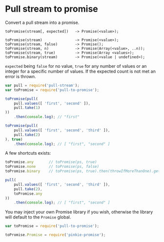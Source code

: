 # Pull stream to promise

Convert a pull stream into a promise.

```
toPromise(stream[, expected])	-> Promise(<value>);

toPromise(stream)				-> Promise(<value>);
toPromise(stream, false)		-> Promise();
toPromise(stream, n)			-> Promise(Array(<value>, ..n));
toPromise(stream, true)			-> Promise(Array <values>);
toPromise.binary(stream)		-> Promise(<value | undefined>);
```

`expected` being `false` for no value, `true` for any number of values or an
integer for a specific number of values. If the expected count is not met an
error is thrown.

```js
var pull = require('pull-stream');
var toPromise = require('pull-to-promise');

toPromise(pull(
	pull.values([ 'first', 'second' ]),
	pull.take(1)
))
	.then(console.log);	// "first"
```

```js
toPromise(pull(
	pull.values([ 'first', 'second', 'third' ]),
	pull.take(2)
), true)
	.then(console.log);	// [ "first", "second" ]
```

A few shortcuts exists:

```js
toPromise.any		// toPromise(ps, true)
toPromise.none		// toPromise(ps, false)
toPromise.binary	// toPromise(ps, true).then(throwIfMoreThanOne).get(0)

pull(
	pull.values([ 'first', 'second', 'third' ]),
	pull.take(2),
	toPromise.any
))
	.then(console.log);	// [ "first", "second" ]
```

You may inject your own Promise library if you wish, otherwise the library
will default to the `Promise` global.

```js
var toPromise = require('pull-to-promise');

toPromise.Promise = require('pinkie-promise');
```

